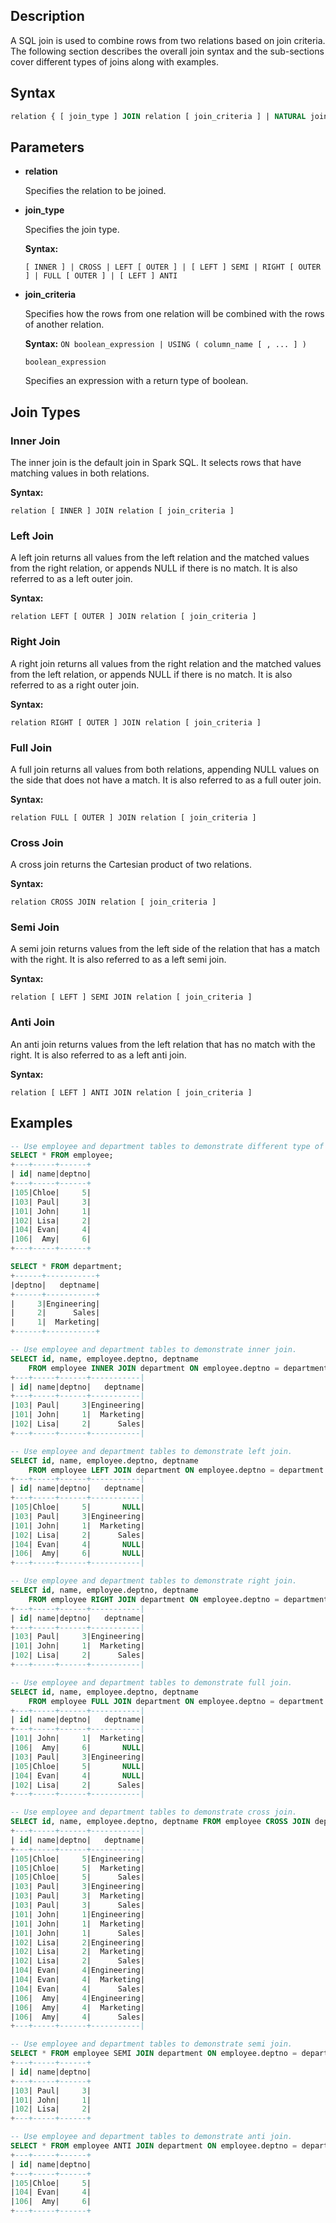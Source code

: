 ## Description

A SQL join is used to combine rows from two relations based on join criteria. The following section describes the overall join syntax and the sub-sections cover different types of joins along with examples.

## Syntax

```sql
relation { [ join_type ] JOIN relation [ join_criteria ] | NATURAL join_type JOIN relation }
```

## Parameters

* **relation**

  Specifies the relation to be joined.

* **join_type**

  Specifies the join type.

  **Syntax:**

  `[ INNER ] | CROSS | LEFT [ OUTER ] | [ LEFT ] SEMI | RIGHT [ OUTER ] | FULL [ OUTER ] | [ LEFT ] ANTI`

* **join_criteria**

  Specifies how the rows from one relation will be combined with the rows of another relation.

  **Syntax:** `ON boolean_expression | USING ( column_name [ , ... ] )`

  `boolean_expression`

  Specifies an expression with a return type of boolean.

## Join Types

### **Inner Join**

The inner join is the default join in Spark SQL. It selects rows that have matching values in both relations.

**Syntax:**

`relation [ INNER ] JOIN relation [ join_criteria ]`

### **Left Join**

A left join returns all values from the left relation and the matched values from the right relation, or appends NULL if there is no match. It is also referred to as a left outer join.

**Syntax:**

`relation LEFT [ OUTER ] JOIN relation [ join_criteria ]`

### **Right Join**

A right join returns all values from the right relation and the matched values from the left relation, or appends NULL if there is no match. It is also referred to as a right outer join.

**Syntax:**

`relation RIGHT [ OUTER ] JOIN relation [ join_criteria ]`

### **Full Join**

A full join returns all values from both relations, appending NULL values on the side that does not have a match. It is also referred to as a full outer join.

**Syntax:**

`relation FULL [ OUTER ] JOIN relation [ join_criteria ]`

### **Cross Join**

A cross join returns the Cartesian product of two relations.

**Syntax:**

`relation CROSS JOIN relation [ join_criteria ]`

### **Semi Join**

A semi join returns values from the left side of the relation that has a match with the right. It is also referred to as a left semi join.

**Syntax:**

`relation [ LEFT ] SEMI JOIN relation [ join_criteria ]`

### **Anti Join**

An anti join returns values from the left relation that has no match with the right. It is also referred to as a left anti join.

**Syntax:**

`relation [ LEFT ] ANTI JOIN relation [ join_criteria ]`

## Examples

```sql
-- Use employee and department tables to demonstrate different type of joins.
SELECT * FROM employee;
+---+-----+------+
| id| name|deptno|
+---+-----+------+
|105|Chloe|     5|
|103| Paul|     3|
|101| John|     1|
|102| Lisa|     2|
|104| Evan|     4|
|106|  Amy|     6|
+---+-----+------+

SELECT * FROM department;
+------+-----------+
|deptno|   deptname|
+------+-----------+
|     3|Engineering|
|     2|      Sales|
|     1|  Marketing|
+------+-----------+

-- Use employee and department tables to demonstrate inner join.
SELECT id, name, employee.deptno, deptname
    FROM employee INNER JOIN department ON employee.deptno = department.deptno;
+---+-----+------+-----------|
| id| name|deptno|   deptname|
+---+-----+------+-----------|
|103| Paul|     3|Engineering|
|101| John|     1|  Marketing|
|102| Lisa|     2|      Sales|
+---+-----+------+-----------|

-- Use employee and department tables to demonstrate left join.
SELECT id, name, employee.deptno, deptname
    FROM employee LEFT JOIN department ON employee.deptno = department.deptno;
+---+-----+------+-----------|
| id| name|deptno|   deptname|
+---+-----+------+-----------|
|105|Chloe|     5|       NULL|
|103| Paul|     3|Engineering|
|101| John|     1|  Marketing|
|102| Lisa|     2|      Sales|
|104| Evan|     4|       NULL|
|106|  Amy|     6|       NULL|
+---+-----+------+-----------|

-- Use employee and department tables to demonstrate right join.
SELECT id, name, employee.deptno, deptname
    FROM employee RIGHT JOIN department ON employee.deptno = department.deptno;
+---+-----+------+-----------|
| id| name|deptno|   deptname|
+---+-----+------+-----------|
|103| Paul|     3|Engineering|
|101| John|     1|  Marketing|
|102| Lisa|     2|      Sales|
+---+-----+------+-----------|

-- Use employee and department tables to demonstrate full join.
SELECT id, name, employee.deptno, deptname
    FROM employee FULL JOIN department ON employee.deptno = department.deptno;
+---+-----+------+-----------|
| id| name|deptno|   deptname|
+---+-----+------+-----------|
|101| John|     1|  Marketing|
|106|  Amy|     6|       NULL|
|103| Paul|     3|Engineering|
|105|Chloe|     5|       NULL|
|104| Evan|     4|       NULL|
|102| Lisa|     2|      Sales|
+---+-----+------+-----------|

-- Use employee and department tables to demonstrate cross join.
SELECT id, name, employee.deptno, deptname FROM employee CROSS JOIN department;
+---+-----+------+-----------|
| id| name|deptno|   deptname|
+---+-----+------+-----------|
|105|Chloe|     5|Engineering|
|105|Chloe|     5|  Marketing|
|105|Chloe|     5|      Sales|
|103| Paul|     3|Engineering|
|103| Paul|     3|  Marketing|
|103| Paul|     3|      Sales|
|101| John|     1|Engineering|
|101| John|     1|  Marketing|
|101| John|     1|      Sales|
|102| Lisa|     2|Engineering|
|102| Lisa|     2|  Marketing|
|102| Lisa|     2|      Sales|
|104| Evan|     4|Engineering|
|104| Evan|     4|  Marketing|
|104| Evan|     4|      Sales|
|106|  Amy|     4|Engineering|
|106|  Amy|     4|  Marketing|
|106|  Amy|     4|      Sales|
+---+-----+------+-----------|

-- Use employee and department tables to demonstrate semi join.
SELECT * FROM employee SEMI JOIN department ON employee.deptno = department.deptno;
+---+-----+------+
| id| name|deptno|
+---+-----+------+
|103| Paul|     3|
|101| John|     1|
|102| Lisa|     2|
+---+-----+------+

-- Use employee and department tables to demonstrate anti join.
SELECT * FROM employee ANTI JOIN department ON employee.deptno = department.deptno;
+---+-----+------+
| id| name|deptno|
+---+-----+------+
|105|Chloe|     5|
|104| Evan|     4|
|106|  Amy|     6|
+---+-----+------+
```
